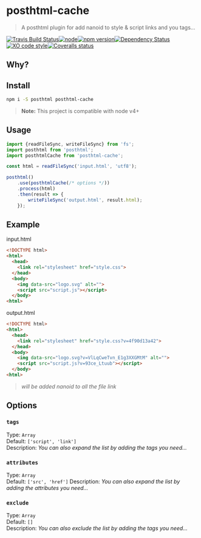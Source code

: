 # posthtml-cache

> A posthtml plugin for add nanoid to style & script links and you tags...

[![Travis Build Status](https://img.shields.io/travis/posthtml/posthtml-cache.svg?style=flat-square&label=unix)](https://travis-ci.org/posthtml/posthtml-cache)[![node](https://img.shields.io/node/v/post-sequence.svg?maxAge=2592000&style=flat-square)]()[![npm version](https://img.shields.io/npm/v/posthtml-cache.svg?style=flat-square)](https://www.npmjs.com/package/posthtml-cache)[![Dependency Status](https://david-dm.org/gitscrum/posthtml-cache.svg?style=flat-square)](https://david-dm.org/gitscrum/posthtml-cache)[![XO code style](https://img.shields.io/badge/code_style-XO-5ed9c7.svg?style=flat-square)](https://github.com/sindresorhus/xo)[![Coveralls status](https://img.shields.io/coveralls/posthtml/posthtml-cache.svg?style=flat-square)](https://coveralls.io/r/posthtml/posthtml-cache)

## Why?

## Install

```bash
npm i -S posthtml posthtml-cache
```

> **Note:** This project is compatible with node v4+

## Usage

```js
import {readFileSync, writeFileSync} from 'fs';
import posthtml from 'posthtml';
import posthtmlCache from 'posthtml-cache';

const html = readFileSync('input.html', 'utf8');

posthtml()
    .use(posthtmlCache(/* options */))
    .process(html)
    .then(result => {
        writeFileSync('output.html', result.html);
    });

```

## Example

input.html
```html
<!DOCTYPE html>
<html>
  <head>
    <link rel="stylesheet" href="style.css">
  </head>
  <body>
    <img data-src="logo.svg" alt="">
    <script src="script.js"></script>
  </body>
<html>
```

output.html
```html
<!DOCTYPE html>
<html>
  <head>
    <link rel="stylesheet" href="style.css?v=4f90d13a42">
  </head>
  <body>
    <img data-src="logo.svg?v=VlLqCweTvn_E1g3XXGMtM" alt="">
    <script src="script.js?v=93ce_Ltuub"></script>
  </body>
<html>
```
> *will be added nanoid to all the file link*

## Options

### `tags`
Type: `Array`  
Default: `['script', 'link']`  
Description: *You can also expand the list by adding the tags you need...*  

### `attributes`
Type: `Array`  
Default: `['src', 'href']` 
Description: *You can also expand the list by adding the attributes you need...*  

### `exclude`
Type: `Array`  
Default: `[]`  
Description: *You can also exclude the list by adding the tags you need...*  
